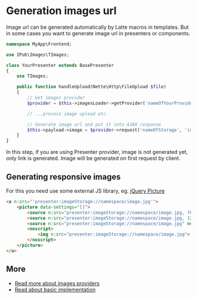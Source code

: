 # Generation images url

Image url can be generated automatically by Latte macros in templates. But in some cases you want to generate image url in presenters or components.

```php
namespace MyApp\Frontend;

use IPub\Images\TImages;

class YourPresenter extends BasePresenter
{
    use TImages;

    public function handleUpload(Nette\Http\FileUpload $file)
    {
        // Get images provider
        $provider = $this->imagesLoader->getProvider('nameOfYourProvider');

        // ...process image upload etc.

        // Generate image url and put it into AJAX response
        $this->payload->image = $provider->request('nameOfStorage', 'imageNamespace', 'cool-image.png', '800x600', \Nette\Utils\Image::FIT);
    }
}
```

In this step, if you are using Presenter provider, image is not generated yet, only link is generated. Image will be generated on first request by client.

## Generating responsive images

For this you need use some external JS library, eg. [jQuery Picture](http://jquerypicture.com/)

```html
<a n:src="'presenter:imageStorage://namespace/image.jpg'">
    <picture data-settings="[]">
        <source n:src="presenter:imageStorage://namespace/image.jpg, 768x" >
        <source n:src="presenter:imageStorage://namespace/image.jpg, 1200x" media="(min-width: 768px)">
        <source n:src="presenter:imageStorage://namespace/image.jpg" media="(min-width: 768px)">
        <noscript>
            <img n:src="presenter:imageStorage://namespace/image.jpg">
        </noscript>
    </picture>
</a>
```

## More

- [Read more about images providers](https://github.com/iPublikuj/images/blob/master/docs/en/providers.md)
- [Read about basic implementation](https://github.com/iPublikuj/images/blob/master/docs/en/index.md)

